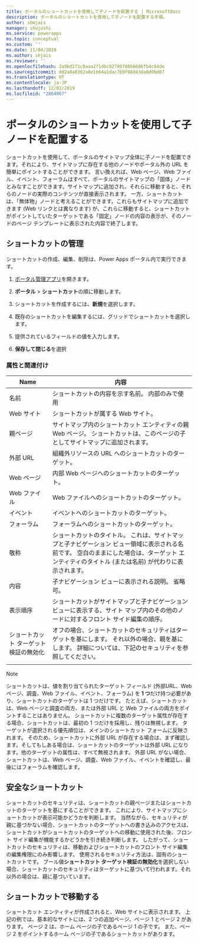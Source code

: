 ```yaml
---
title: ポータルのショートカットを使用して子ノードを配置する | MicrosoftDocs
description: ポータルのショートカットを使用して子ノードを配置する手順。
author: sbmjais
manager: shujoshi
ms.service: powerapps
ms.topic: conceptual
ms.custom: ''
ms.date: 11/04/2019
ms.author: shjais
ms.reviewer: ''
ms.openlocfilehash: 2a9bd271c8aaa2f1dbc0278078868606fb4c64de
ms.sourcegitcommit: dd2a8a0362a8e1b64a1dac7b9f98d43da8d0bd87
ms.translationtype: HT
ms.contentlocale: ja-JP
ms.lasthandoff: 12/02/2019
ms.locfileid: "2864967"
---
```

# <a name="place-child-nodes-by-using-shortcuts-for-portals"></a>ポータルのショートカットを使用して子ノードを配置する
ショートカットを使用して、ポータルのサイトマップ全体に子ノードを配置できます。それにより、サイトマップに存在する他のノードやポータル外の URL を簡単にポイントすることができます。 言い換えれば、Web ページ、Web ファイル、イベント、フォーラムはすべて、ポータルのサイトマップの「固体」ノードとみなすことができます。サイトマップに追加され、それらに移動すると、それらのノードの実際のコンテンツが直接表示されます。 一方、ショートカットは、「無体物」ノードと考えることができます。これらもサイトマップに追加できます (Web リンクとは異なります) が、これらに移動すると、ショートカットがポイントしていたターゲットである「固定」ノードの内容の表示が、そのノードのページ テンプレートに表示された内容で終了します。

## <a name="manage-shortcuts"></a>ショートカットの管理

ショートカットの作成、編集、削除は、Power Apps ポータル内で実行できます。

1. [ポータル管理アプリ](configure-portal.md)を開きます。

2. **ポータル** &gt; **ショートカット**の順に移動します。 

3. ショートカットを作成するには、**新規**を選択します。 

4. 既存のショートカットを編集するには、グリッドでショートカットを選択します。 

5. 提供されているフィールドの値を入力します。 

6. **保存して閉じる**を選択

### <a name="attributes-and-relationships"></a>属性と関連付け

| Name                               | 内容                                                                                                                                                                                  |
|------------------------------------|----------------------------------------------------------------------------------------------------------------------------------------------------------------------------------------------|
| 名前                               | ショートカットの内容を示す名前。 内部のみで使用                                                                                                                                  |
| Web サイト                            | ショートカットが属する Web サイト。                                                                                                                                                    |
| 親ページ                        | サイトマップ内のショートカット エンティティの親 Web ページ。 ショートカットは、このページの子としてサイトマップに追加されます。                                                                 |
| 外部 URL                       | 組織外リソースの URL へのショートカットのターゲット。                                                                                                                  |
| Web ページ                           | 内部 Web ページへのショートカットのターゲット。                                                                                                                                               |
| Web ファイル                           | Web ファイルへのショートカットのターゲット。                                                                                                                                                        |
| イベント                              | イベントへのショートカットのターゲット。                                                                                                                                                          |
| フォーラム                              | フォーラムへのショートカットのターゲット。                                                                                                                                                           |
| 敬称                              | ショートカットのタイトル。 これは、サイトマップと子ナビゲーション ビュー領域に表示される名前です。 空白のままにした場合は、ターゲット エンティティのタイトル (または名前) が代わりに表示されます。 |
| 内容                        | 子ナビゲーション ビューに表示される説明。 省略可。                                                                                                                                        |
| 表示順序                      | ショートカットがサイトマップと子ナビゲーション ビューに表示する、サイト マップ内のその他のノードに対するフロント サイド編集の順序。                                                      |
| ショートカット ターゲット検証の無効化 | オフの場合、ショートカットのセキュリティはターゲットを基にします。 それ以外の場合、親を基にします。 詳細については、下記のセキュリティを参照してください。                                   |
||

> [!Note]
> ショートカットは、値を割り当てられたターゲット フィールド (外部URL、Web ページ、調査、Web ファイル、イベント、フォーラム) を **1 つ**だけ持つ必要があり、ショートカットのターゲットは 1 つだけです。 たとえば、ショートカットは、Web ページと調査の両方、または外部 URL と Web ファイルの両方をポイントすることはありません。 ショートカットに複数のターゲット属性が存在する場合、ショートカットは、最初の 1 つだけを採用し、残りは無視します。 ターゲットが選択される優先順位は、メインのショートカット フォームに反映されます。 そのため、ショートカットに外部 URL が存在する場合は、まず確認します。そしてもしある場合は、ショートカットのターゲットは外部 URL になります。他のターゲットの属性は、すべて無視されます。 外部 URL がない場合、ショートカットは、Web ページ、調査、Web ファイル、イベントを確認し、最後にはフォーラムを確認します。 

## <a name="secure-shortcuts"></a>安全なショートカット

ショートカットのセキュリティは、ショートカットの親ページまたはショートカットのターゲットを基にすることができます。 これにより、サイトマップにショートカットが表示可能かどうかを判断します。 当然ながら、セキュリティが親に基づかない場合、ショートカットのターゲットへの書き込みのアクセスは、ショートカットがショートカットのターゲットへの移動に使用された後、フロント サイド編集が機能するかどうかを引き続き判断します。 したがって、ショートカットのセキュリティは、移動およびショートカットのフロント サイド編集の編集権限にのみ影響します。 使用されるセキュリティ方法は、固有のショートカットです。 ブール値**ショートカット ターゲット検証の無効化**を選択しない場合、ショートカットのセキュリティはターゲットに基づいて行われます。それ以外の場合は、親に基づいています。

## <a name="navigate-with-shortcuts"></a>ショートカットで移動する

ショートカット エンティティが作成されると、Web サイトに表示されます。 上記の例では、基本的なサイトには、2 つの追加ページ、ページ 1 とページ 2 があります。 ページ 2 は、ホーム ページの子であるページ 1 の子です。 また、ページ 2 をポイントするホーム ページの子であるショートカットがあります。 
